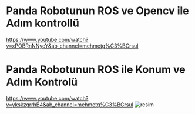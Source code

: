 # Panda Robotunun ROS ve Opencv ile Adım kontrollü

https://www.youtube.com/watch?v=xPOBRnNNyeY&ab_channel=mehmetg%C3%BCrsul

# Panda Robotunun ROS ile Konum ve Adım Kontrolü 
https://www.youtube.com/watch?v=ykskzgrrhB4&ab_channel=mehmetg%C3%BCrsul
![resim](https://user-images.githubusercontent.com/63427869/212051547-f94c9e45-5a8d-441e-a925-cd739fb9ceb3.png)
